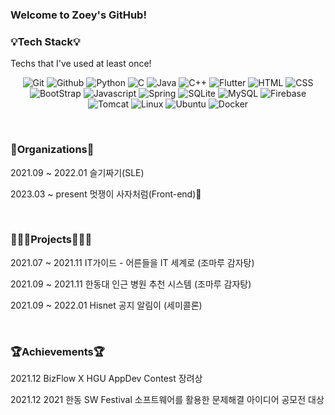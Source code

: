 ### Welcome to Zoey's GitHub!

<h3> 💡Tech Stack💡 </h3>

<p> Techs that I've used at least once! </p>

<p align="center">
          <img alt="Git" src ="https://img.shields.io/badge/Git-EB5500.svg?&style=for-the-badge&logo=Git&logoColor=white"/>
          <img alt="Github" src ="https://img.shields.io/badge/Github-000000.svg?&style=for-the-badge&logo=Github&logoColor=white"/>
          <img alt="Python" src ="https://img.shields.io/badge/Python-3776AB.svg?&style=for-the-badge&logo=Python&logoColor=white"/> 
          <img alt="C" src ="https://img.shields.io/badge/C-8A1800.svg?&style=for-the-badge&logo=C&logoColor=white"/>
          <img alt="Java" src ="https://img.shields.io/badge/Java-fa981b.svg?&style=for-the-badge&logo=Java&logoColor=white"/>
          <img alt="C++" src ="https://img.shields.io/badge/C++-00599d.svg?&style=for-the-badge&logo=C%2B%2B&logoColor=white"/>
          <img alt="Flutter" src ="https://img.shields.io/badge/Flutter-00c7fa.svg?&style=for-the-badge&logo=Flutter&logoColor=white"/>
          <img alt="HTML" src ="https://img.shields.io/badge/HTML-e54d26.svg?&style=for-the-badge&logo=HTML5&logoColor=white"/>
          <img alt="CSS" src ="https://img.shields.io/badge/CSS-0c73b8.svg?&style=for-the-badge&logo=CSS3&logoColor=white"/>
          <img alt="BootStrap" src ="https://img.shields.io/badge/Bootstrap-7952B3.svg?&style=for-the-badge&logo=Bootstrap&logoColor=white"/>
          <img alt="Javascript" src ="https://img.shields.io/badge/Javascript-e7a328.svg?&style=for-the-badge&logo=JavaScript&logoColor=white"/>
          <img alt="Spring" src ="https://img.shields.io/badge/Spring-6db23e.svg?&style=for-the-badge&logo=Spring&logoColor=white"/>
          <img alt="SQLite" src ="https://img.shields.io/badge/SQLite-003c58.svg?&style=for-the-badge&logo=SQLite&logoColor=white"/>
          <img alt="MySQL" src ="https://img.shields.io/badge/MySQL-e06f13.svg?&style=for-the-badge&logo=MySQL&logoColor=white"/>
          <img alt="Firebase" src ="https://img.shields.io/badge/Firebase-FEC800.svg?&style=for-the-badge&logo=Firebase&logoColor=white"/>
          <img alt="Tomcat" src ="https://img.shields.io/badge/Tomcat-00599d.svg?&style=for-the-badge&logo=Apache Tomcat&logoColor=white"/>
          <img alt="Linux" src ="https://img.shields.io/badge/Linux-e7a328.svg?&style=for-the-badge&logo=Linux&logoColor=white"/>
          <img alt="Ubuntu" src ="https://img.shields.io/badge/Ubuntu-670091.svg?&style=for-the-badge&logo=Ubuntu&logoColor=white"/>
          <img alt="Docker" src ="https://img.shields.io/badge/Docker-0C9BF7.svg?&style=for-the-badge&logo=Docker&logoColor=white"/>
          
</p>

<br>
<h3> 👥Organizations👥</h3>
<p> 2021.09 ~ 2022.01 슬기짜기(SLE)</p>
<p> 2023.03 ~ present 멋쟁이 사자처럼(Front-end)🦁</p>
<br>
<h3> 👩🏻‍💻Projects👩🏻‍💻 </h3>
<p> 2021.07 ~ 2021.11 IT가이드 - 어른들을 IT 세계로 (조마루 감자탕) </p>
<p> 2021.09 ~ 2021.11 한동대 인근 병원 추천 시스템 (조마루 감자탕) </p>
<p> 2021.09 ~ 2022.01 Hisnet 공지 알림이 (세미콜론) </p>
<br>          
<h3> 🏆Achievements🏆 </h3>
<p> 2021.12 BizFlow X HGU AppDev Contest 장려상 </p>
<p> 2021.12 2021 한동 SW Festival 소프트웨어를 활용한 문제해결 아이디어 공모전 대상</p>
